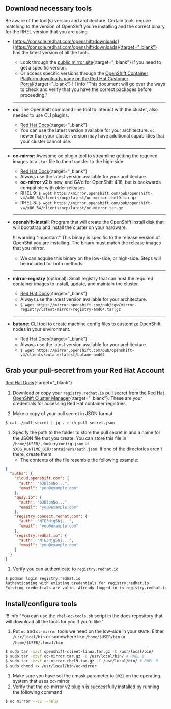 ## Download necessary tools
Be aware of the tool(s) version and architecture. Certain tools require matching to the version of OpenShift you're installing and the correct binary for the RHEL version that you are using. 

- [https://console.redhat.com/openshift/downloads](https://console.redhat.com/openshift/downloads){:target="_blank"} has the latest version of all the tools. 
    - Look through the [public mirror site](https://mirror.openshift.com/pub/openshift-v4/x86_64/clients/ocp/){:target="_blank"} if you need to get a specific version.
    - Or access specific versions through the [OpenShift Container Platform downloads page on the Red Hat Customer Portal](https://access.redhat.com/downloads/content/290){:target="_blank"}
    !!! info "This document will go over the ways to check and verify that you have the correct packages before proceeding."
  ---

- **oc**: The OpenShift command line tool to interact with the cluster, also needed to use CLI plugins.
    - [Red Hat Docs](https://docs.redhat.com/en/documentation/openshift_container_platform/4.17/html-single/cli_tools/index#cli-installing-cli_cli-developer-commands){:target="_blank"}
    - You can use the latest version available for your architecture. `oc` newer than your cluster version may have additional capabilities that your cluster cannot use.
  ---

- **oc-mirror**: Awesome oc plugin tool to streamline getting the required images to a `.tar` file to then transfer to the high-side.
    - [Red Hat Docs](https://docs.redhat.com/en/documentation/openshift_container_platform/4.18/html/disconnected_environments/mirroring-in-disconnected-environments#about-installing-oc-mirror-v2){:target="_blank"}
    - Always use the latest version available for your architecture.
    - **oc-mirror v2** is new, and GA'd for OpenShift 4.18, but is backwards compatible with older releases
    - RHEL 9: `$ wget https://mirror.openshift.com/pub/openshift-v4/x86_64/clients/ocp/latest/oc-mirror.rhel9.tar.gz`
    - RHEL 8: `$ wget https://mirror.openshift.com/pub/openshift-v4/x86_64/clients/ocp/latest/oc-mirror.tar.gz`
  ---

- **openshift-install**: Program that will create the OpenShift install disk that will bootstrap and install the cluster on your hardware. 
    
    !!! warning "Important"
        This binary is specific to the release version of OpenShit you are installing. The binary must match the release images that you mirror. 
    - We can acquire this binary on the low-side, or high-side. Steps will be included for both methods.
  ---

- **mirror-registry** (optional): Small registry that can host the required container images to install, update, and maintain the cluster.
    - [Red Hat Docs](https://docs.redhat.com/en/documentation/openshift_container_platform/4.17/html/disconnected_environments/mirroring-in-disconnected-environments#installing-mirroring-creating-registry){:target="_blank"}
    - Always use the latest version available for your architecture.
    - `$ wget https://mirror.openshift.com/pub/cgw/mirror-registry/latest/mirror-registry-amd64.tar.gz`
  ---

- **butane**: CLI tool to create machine config files to customize OpenShift nodes in your environment. 
    - [Red Hat Docs](https://docs.redhat.com/en/documentation/openshift_container_platform/4.12/html/installation_configuration/installing-customizing#installation-special-config-butane-install_installing-customizing){:target="_blank"}
    - Always use the latest version available for your architecture.
    - `$ wget https://mirror.openshift.com/pub/openshift-v4/clients/butane/latest/butane-amd64`

## Grab your pull-secret from your Red Hat Account 
[Red Hat Docs](https://docs.redhat.com/en/documentation/openshift_container_platform/4.17/html/disconnected_environments/mirroring-in-disconnected-environments#installation-adding-registry-pull-secret_installing-mirroring-disconnected){:target="_blank"}

1. Download or copy your `registry.redhat.io` [pull secret from the Red Hat OpenShift Cluster Manager](https://console.redhat.com/openshift/install/pull-secret){:target="_blank"}. These are your credentials for accessing Red Hat container registries.

1. Make a copy of your pull secret in JSON format:
```bash
$ cat ./pull-secret | jq . > rh-pull-secret.json
``` 

1. Specify the path to the folder to store the pull secret in and a name for the JSON file that you create. You can store this file in `/home/$USER/.docker/config.json` or `$XDG_RUNTIME_DIR/containers/auth.json`. If one of the directories aren't there, create them.
    - The contents of the file resemble the following example:
```json
{
  "auths": {
    "cloud.openshift.com": {
      "auth": "b3BlbnNo...",
      "email": "you@example.com"
    },
    "quay.io": {
      "auth": "b3BlbnNo...",
      "email": "you@example.com"
    },
    "registry.connect.redhat.com": {
      "auth": "NTE3Njg5Nj...",
      "email": "you@example.com"
    },
    "registry.redhat.io": {
      "auth": "NTE3Njg5Nj...",
      "email": "you@example.com"
    }
  }
}
```

1. Verify you can authenticate to `registry.redhat.io`
```bash
$ podman login registry.redhat.io
Authenticating with existing credentials for registry.redhat.io
Existing credentials are valid. Already logged in to registry.redhat.io
```

## Install/configure tools

!!! info "You can use the `rhel-oc-tools.sh` script in the docs repository that will download all the tools for you if you'd like."

1. Put `oc` and `oc-mirror` tools we need on the low-side in your `$PATH`. Either `/usr/local/bin` or somewhere like `/home/$USER/bin` or `/home/$USER/.local/bin`
```bash
$ sudo tar -xzvf openshift-client-linux.tar.gz -C /usr/local/bin/
$ sudo tar -xzvf oc-mirror.tar.gz -C /usr/local/bin/ # RHEL 8
$ sudo tar -xzvf oc-mirror.rhel9.tar.gz -C /usr/local/bin/ # RHEL 9
$ sudo chmod +x /usr/local/bin/oc-mirror
```
1. Make sure you have set the umask parameter to `0022` on the operating system that uses oc-mirror
1. Verify that the oc-mirror v2 plugin is successfully installed by running the following command
```bash
$ oc mirror --v2 --help
```